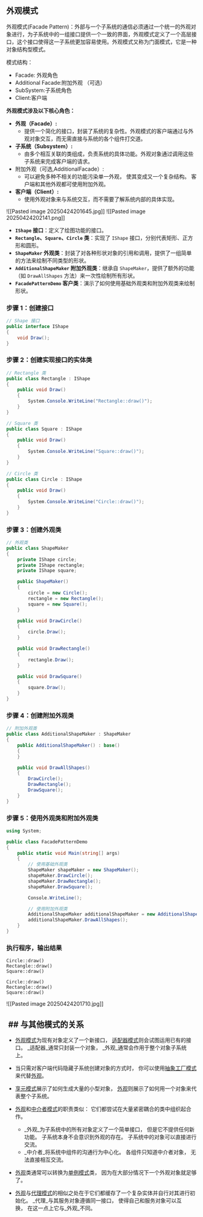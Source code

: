 ## 外观模式
外观模式(Facade Pattern)：外部与一个子系统的通信必须通过一个统一的外观对象进行，为子系统中的一组接口提供一个一致的界面，外观模式定义了一个高层接口，这个接口使得这一子系统更加容易使用。外观模式又称为门面模式，它是一种对象结构型模式。

模式结构：
- Facade: 外观角色
- Additional Facade:附加外观 （可选）
- SubSystem:子系统角色
- Client:客户端

**外观模式涉及以下核心角色：**
- **外观（Facade）:**
    - 提供一个简化的接口，封装了系统的复杂性。外观模式的客户端通过与外观对象交互，而无需直接与系统的各个组件打交道。
- **子系统（Subsystem）:**
    - 由多个相互关联的类组成，负责系统的具体功能。外观对象通过调用这些子系统来完成客户端的请求。
- 附加外观（可选,AdditionalFacade）:
    - 可以避免多种不相关的功能污染单一外观， 使其变成又一个复杂结构。 客户端和其他外观都可使用附加外观。
- **客户端（Client）:**
    - 使用外观对象来与系统交互，而不需要了解系统内部的具体实现。

 ![[Pasted image 20250424201645.jpg]]
![[Pasted image 20250424202141.png]]

- **`IShape` 接口**：定义了绘图功能的接口。
- **`Rectangle`、`Square`、`Circle` 类**：实现了 `IShape` 接口，分别代表矩形、正方形和圆形。
- **`ShapeMaker` 外观类**：封装了对各种形状对象的引用和调用，提供了一组简单的方法来绘制不同类型的形状。
- **`AdditionalShapeMaker` 附加外观类**：继承自 `ShapeMaker`，提供了额外的功能（如 `DrawAllShapes` 方法）来一次性绘制所有形状。
- **`FacadePatternDemo` 客户类**：演示了如何使用基础外观类和附加外观类来绘制形状。
### 步骤 1：创建接口
```csharp
// Shape 接口
public interface IShape
{
    void Draw();
}
```

### 步骤 2：创建实现接口的实体类
```csharp
// Rectangle 类
public class Rectangle : IShape
{
    public void Draw()
    {
        System.Console.WriteLine("Rectangle::draw()");
    }
}

// Square 类
public class Square : IShape
{
    public void Draw()
    {
        System.Console.WriteLine("Square::draw()");
    }
}

// Circle 类
public class Circle : IShape
{
    public void Draw()
    {
        System.Console.WriteLine("Circle::draw()");
    }
}
```

### 步骤 3：创建外观类
```csharp
// 外观类
public class ShapeMaker
{
    private IShape circle;
    private IShape rectangle;
    private IShape square;

    public ShapeMaker()
    {
        circle = new Circle();
        rectangle = new Rectangle();
        square = new Square();
    }

    public void DrawCircle()
    {
        circle.Draw();
    }

    public void DrawRectangle()
    {
        rectangle.Draw();
    }

    public void DrawSquare()
    {
        square.Draw();
    }
}
```

### 步骤 4：创建附加外观类
```csharp
// 附加外观类
public class AdditionalShapeMaker : ShapeMaker
{
    public AdditionalShapeMaker() : base()
    {
    }

    public void DrawAllShapes()
    {
        DrawCircle();
        DrawRectangle();
        DrawSquare();
    }
}
```

### 步骤 5：使用外观类和附加外观类
```csharp
using System;

public class FacadePatternDemo
{
    public static void Main(string[] args)
    {
        // 使用基础外观类
        ShapeMaker shapeMaker = new ShapeMaker();
        shapeMaker.DrawCircle();
        shapeMaker.DrawRectangle();
        shapeMaker.DrawSquare();

        Console.WriteLine();

        // 使用附加外观类
        AdditionalShapeMaker additionalShapeMaker = new AdditionalShapeMaker();
        additionalShapeMaker.DrawAllShapes();
    }
}
```

### 执行程序，输出结果
```
Circle::draw()
Rectangle::draw()
Square::draw()

Circle::draw()
Rectangle::draw()
Square::draw()
```

![[Pasted image 20250424201710.jpg]]

##  ## 与其他模式的关系

- [外观模式](https://refactoringguru.cn/design-patterns/facade)为现有对象定义了一个新接口， [适配器模式](https://refactoringguru.cn/design-patterns/adapter)则会试图运用已有的接口。 _适配器_通常只封装一个对象， _外观_通常会作用于整个对象子系统上。
    
- 当只需对客户端代码隐藏子系统创建对象的方式时， 你可以使用[抽象工厂模式](https://refactoringguru.cn/design-patterns/abstract-factory)来代替[外观](https://refactoringguru.cn/design-patterns/facade)。
    
- [享元模式](https://refactoringguru.cn/design-patterns/flyweight)展示了如何生成大量的小型对象， [外观](https://refactoringguru.cn/design-patterns/facade)则展示了如何用一个对象来代表整个子系统。
    
- [外观](https://refactoringguru.cn/design-patterns/facade)和[中介者模式](https://refactoringguru.cn/design-patterns/mediator)的职责类似： 它们都尝试在大量紧密耦合的类中组织起合作。
    - _外观_为子系统中的所有对象定义了一个简单接口， 但是它不提供任何新功能。 子系统本身不会意识到外观的存在。 子系统中的对象可以直接进行交流。
    - _中介者_将系统中组件的沟通行为中心化。 各组件只知道中介者对象， 无法直接相互交流。
    
- [外观](https://refactoringguru.cn/design-patterns/facade)类通常可以转换为[单例模式](https://refactoringguru.cn/design-patterns/singleton)类， 因为在大部分情况下一个外观对象就足够了。
    
- [外观](https://refactoringguru.cn/design-patterns/facade)与[代理模式](https://refactoringguru.cn/design-patterns/proxy)的相似之处在于它们都缓存了一个复杂实体并自行对其进行初始化。 _代理_与其服务对象遵循同一接口， 使得自己和服务对象可以互换， 在这一点上它与_外观_不同。